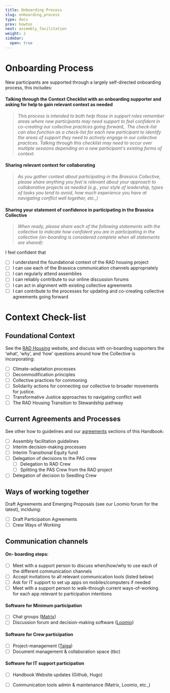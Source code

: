 ```yaml
---
title: Onboarding Process
slug: onboarding_process
type: docs
prev: howtos
next: assembly_facilitation
weight: 2
sidebar:
  open: true
---
```


# Onboarding Process 
New participants are supported through a largely self-directed onboarding process, this includes:   

#### Talking through the Context Checklist with an onboarding supporter and asking for help to gain relevant context as needed 
  > *This process is intended to both help those in support roles remember areas where new participants may need support to feel confident in co-creating our collective practices going forward,. The check-list can also function as a check-list for each new participant to identify the areas of support they need to actively engage in our collective practices. Talking through this checklist may need to occur over multiple sessions depending on a new participant's existing forms of context.*


#### Sharing relevant context for collaborating
  > *As you gather context about participating in the Brassica Collective, please share anything you feel is relevant about your approach to collaborative projects as needed (e.g., your style of leadership, types of tasks you tend to avoid, how much experience you have at navigating conflict well together, etc.,)* 


#### Sharing your statement of confidence in participating in the Brassica Collective 
  >*When ready, please share each of the following statements with the collective to indicate how confident you are in participating in the collective (on-boarding is considered complete when all statements are shared)*:

  I feel confident that

   - [ ] I understand the foundational context of the RAD housing project
   - [ ] I can use each of the Brassica communication channels appropriately
   - [ ] I can regularly attend assemblies 
   - [ ] I can reliably contribute to our online discussion forums
   - [ ] I can act in alignment with existing collective agreements 
   - [ ] I can contribute to the processes for updating and co-creating collective agreements going forward
  >

# Context Check-list

## Foundational Context 
See the [RAD Housing](content/about) website, and discuss with on-boarding supporters the ‘what’, ‘why’, and ‘how’ questions around how the Collective is incorporating:
- [ ] Climate-adaptation processes
- [ ] Decommodification principles
- [ ] Collective practices for commoning
- [ ] Solidarity actions for connecting our collective to broader movements for justice. 
- [ ] Transformative Justice approaches to navigating conflict well
- [ ] The RAD Housing Transition to Stewardship pathway 

## Current Agreements and Processes
See other how to guidelines and our [agreements](../../agreements/) sections of this Handbook:
- [ ] Assembly facilitation guidelines
- [ ] Interim decision-making processes 
- [ ] Interim Transitional Equity fund
- [ ] Delegation of decisions to the PAS crew
    - [ ] Delegation to RAD Crew
    - [ ] Splitting the PAS Crew from the RAD project
- [ ] Delegation of decision to Seedling Crew

## Ways of working together 
Draft Agreements and Emerging Proposals (see our Loomio forum for the latest), inclduing:  
- [ ] Draft Participation Agreements
- [ ] Crew Ways of Working

## Communication channels 
#### On- boarding steps:
- [ ] Meet with a support person to discuss when/how/why to use each of the different communication channels
- [ ] Accept invitations to all relevant communication tools (listed below)
- [ ] Ask for IT support to set up apps on mobiles/computers if needed
- [ ] Meet with a support person to walk-through current ways-of-working for each app relevant to participation intentions 

#### Software for Minimum participation 
- [ ] Chat groups ([Matrix](https://matrix.org/)) 
- [ ] Discussion forum and decision-making software ([Loomio](https://www.loomio.com/)) 

#### Software for Crew participation
- [ ] Project-management ([Taiga](https://taiga.io/)) 
- [ ] Document management & collaboration space (tbc)

#### Software for IT support participation
- [ ] Handbook Website updates (Github, Hugo)
- [ ] Communication tools admin & maintenance (Matrix, Loomio, etc.,)



